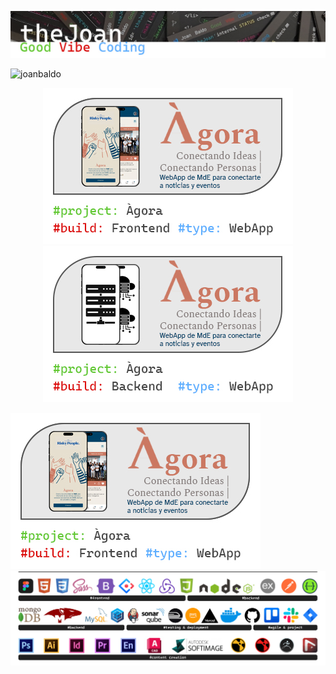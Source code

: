 ![Header](./assets/Joan_header.jpg)

<p align="left"> <img src="https://komarev.com/ghpvc/?username=joanbaldo" alt="joanbaldo" /> </p>


<!-- <div style="display: inline_block"><br> -->

 <div align="center">

<a href="https://github.com/joanbaldo/Demo_Site_v1_HTML_CSS">
  <img src="./assets/Card_Agora_FE.jpg" alt="AgoraFrontend">
</a>
<a href="https://github.com/joanbaldo/Demo_Site_v1_HTML_CSS">
  <img src="./assets/Card_Agora_BE.jpg" alt="AgoraBackend">
</a>
<!-- <a href="https://github.com/joanbaldo/Demo_Site_v1_HTML_CSS">
  <img align="center" src="./assets/Card_Agora_FE.jpg" alt="AgoraFrontend">
</a>
<a href="https://github.com/joanbaldo/Demo_Site_v1_HTML_CSS">
  <img align="center" src="./assets/Card_Agora_BE.jpg" alt="AgoraBackend">
</a> -->


</div>


<!-- <div align="center">
[![AgoraFrontend](./assets/Card_Agora_FE.jpg)](https://github.com/joanbaldo/Demo_Site_v1_HTML_CSS) 
[![AgoraFrontend](./assets/Card_Agora_BE.jpg)](https://github.com/joanbaldo/Demo_Site_v1_HTML_CSS) 
[![AgoraFrontend](./assets/Card_Agora_FE.jpg)](https://github.com/joanbaldo/Demo_Site_v1_HTML_CSS) 
[![AgoraFrontend](./assets/Card_Agora_BE.jpg)](https://github.com/joanbaldo/Demo_Site_v1_HTML_CSS) 
[![AgoraFrontend](./assets/Card_Agora_FE.jpg)](https://github.com/joanbaldo/Demo_Site_v1_HTML_CSS) 
[![AgoraFrontend](./assets/Card_Agora_BE.jpg)](https://github.com/joanbaldo/Demo_Site_v1_HTML_CSS) 

</div> -->
<!-- ![AgoraFrontend](./assets/Card_Agora_FE.jpg)  -->

<!-- [![Thumbnail](./brand/curso-react18-espanol.png)](https://www.youtube.com/watch?v=o0HwamjhsWw) -->


![AgoraFrontend](./assets/Card_Agora_FE.jpg)
![skills](./assets/SW_stack_line.jpg)